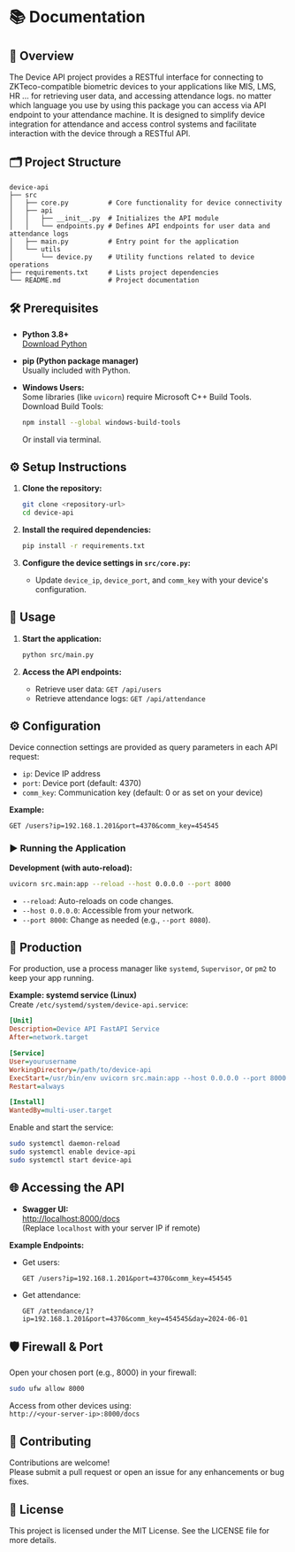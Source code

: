 # 📚 Documentation

## 🚀 Overview

The Device API project provides a RESTful interface for connecting to ZKTeco-compatible biometric devices to your applications like MIS, LMS, HR ... for retrieving user data, and accessing attendance logs. no matter which language you use by using this package you can access via API endpoint to your attendance machine.
It is designed to simplify device integration for attendance and access control systems and facilitate interaction with the device through a RESTful API.

## 🗂️ Project Structure

```
device-api
├── src
│   ├── core.py          # Core functionality for device connectivity
│   ├── api
│   │   ├── __init__.py  # Initializes the API module
│   │   └── endpoints.py # Defines API endpoints for user data and attendance logs
│   ├── main.py          # Entry point for the application
│   └── utils
│       └── device.py    # Utility functions related to device operations
├── requirements.txt     # Lists project dependencies
└── README.md            # Project documentation
```

## 🛠️ Prerequisites

- **Python 3.8+**  
   [Download Python](https://www.python.org/downloads/)

- **pip (Python package manager)**  
   Usually included with Python.

- **Windows Users:**  
   Some libraries (like `uvicorn`) require Microsoft C++ Build Tools.  
   Download Build Tools:
  ```sh
  npm install --global windows-build-tools
  ```
  Or install via terminal.

## ⚙️ Setup Instructions

1. **Clone the repository:**

   ```sh
   git clone <repository-url>
   cd device-api
   ```

2. **Install the required dependencies:**

   ```sh
   pip install -r requirements.txt
   ```

3. **Configure the device settings in `src/core.py`:**
   - Update `device_ip`, `device_port`, and `comm_key` with your device's configuration.

## 🚦 Usage

1. **Start the application:**

   ```sh
   python src/main.py
   ```

2. **Access the API endpoints:**
   - Retrieve user data: `GET /api/users`
   - Retrieve attendance logs: `GET /api/attendance`

## ⚙️ Configuration

Device connection settings are provided as query parameters in each API request:

- `ip`: Device IP address
- `port`: Device port (default: 4370)
- `comm_key`: Communication key (default: 0 or as set on your device)

**Example:**

```
GET /users?ip=192.168.1.201&port=4370&comm_key=454545
```

### ▶️ Running the Application

**Development (with auto-reload):**

```sh
uvicorn src.main:app --reload --host 0.0.0.0 --port 8000
```

- `--reload`: Auto-reloads on code changes.
- `--host 0.0.0.0`: Accessible from your network.
- `--port 8000`: Change as needed (e.g., `--port 8080`).

## 🏁 Production

For production, use a process manager like `systemd`, `Supervisor`, or `pm2` to keep your app running.

**Example: systemd service (Linux)**  
Create `/etc/systemd/system/device-api.service`:

```ini
[Unit]
Description=Device API FastAPI Service
After=network.target

[Service]
User=yourusername
WorkingDirectory=/path/to/device-api
ExecStart=/usr/bin/env uvicorn src.main:app --host 0.0.0.0 --port 8000
Restart=always

[Install]
WantedBy=multi-user.target
```

Enable and start the service:

```sh
sudo systemctl daemon-reload
sudo systemctl enable device-api
sudo systemctl start device-api
```

## 🌐 Accessing the API

- **Swagger UI:**  
   [http://localhost:8000/docs](http://localhost:8000/docs)  
   (Replace `localhost` with your server IP if remote)

**Example Endpoints:**

- Get users:
  ```
  GET /users?ip=192.168.1.201&port=4370&comm_key=454545
  ```
- Get attendance:
  ```
  GET /attendance/1?ip=192.168.1.201&port=4370&comm_key=454545&day=2024-06-01
  ```

## 🛡️ Firewall & Port

Open your chosen port (e.g., 8000) in your firewall:

```sh
sudo ufw allow 8000
```

Access from other devices using:  
`http://<your-server-ip>:8000/docs`

## 🧩 Contributing

Contributions are welcome!  
Please submit a pull request or open an issue for any enhancements or bug fixes.

## 📄 License

This project is licensed under the MIT License. See the LICENSE file for more details.
